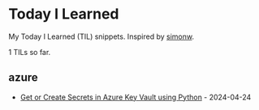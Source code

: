 # Today I Learned

My Today I Learned (TIL) snippets. Inspired by [simonw](https://github.com/simonw/til).

<!-- count starts -->1<!-- count ends --> TILs so far.

<!-- index starts -->
## azure

* [Get or Create Secrets in Azure Key Vault using Python](https://github.com/simonw/til/blob/main/azure/get-or-create-secret-in-key-vault.md) - 2024-04-24
<!-- index ends -->